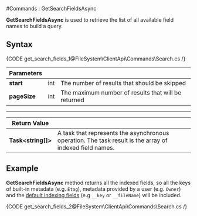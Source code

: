 #Commands : GetSearchFieldsAsync

**GetSearchFieldsAsync** is used to retrieve the list of all available field names to build a query.

## Syntax

{CODE get_search_fields_1@FileSystem\ClientApi\Commands\Search.cs /}

| Parameters | | |
| ------------- | ------------- | ----- |
| **start** | int | The number of results that should be skipped |
| **pageSize** | int | The maximum number of results that will be returned |

<hr />

| Return Value | |
| ------------- | ------------- |
| **Task&lt;string[]&gt;** | A task that represents the asynchronous operation. The task result is the array of indexed field names. |

## Example

**GetSearchFieldsAsync** method returns all the indexed fields, so all the keys of built-in metadata (e.g. `Etag`), metadata provided by a user (e.g. `Owner`) and the [default indexing fields](../../../../indexing) (e.g `__key` or `__fileName`) will be included.

{CODE get_search_fields_2@FileSystem\ClientApi\Commands\Search.cs /}